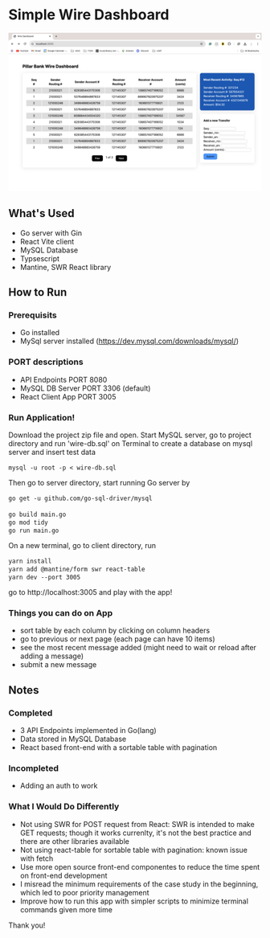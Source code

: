 # Simple Wire Dashboard

![alt text](demo-img.png)

## What's Used
- Go server with Gin
- React Vite client
- MySQL Database
- Typsescript
- Mantine, SWR React library 

## How to Run

### Prerequisits
- Go installed
- MySql server installed (https://dev.mysql.com/downloads/mysql/)

### PORT descriptions
- API Endpoints PORT 8080
- MySQL DB Server PORT 3306 (default)
- React Client App PORT 3005

### Run Application!
Download the project zip file and open.
Start MySQL server, go to project directory and run 'wire-db.sql' on Terminal to create a database on mysql server and insert test data
```
mysql -u root -p < wire-db.sql
```

Then go to server directory, start running Go server by
```
go get -u github.com/go-sql-driver/mysql

go build main.go
go mod tidy
go run main.go
```

On a new terminal, go to client directory, run
```
yarn install
yarn add @mantine/form swr react-table
yarn dev --port 3005
```

go to http://localhost:3005 and play with the app!

### Things you can do on App
- sort table by each column by clicking on column headers
- go to previous or next page (each page can have 10 items)
- see the most recent message added (might need to wait or reload after adding a message)
- submit a new message 

## Notes

### Completed
- 3 API Endpoints implemented in Go(lang)
- Data stored in MySQL Database
- React based front-end with a sortable table with pagination

### Incompleted
- Adding an auth to work

### What I Would Do Differently
- Not using SWR for POST request from React: SWR is intended to make GET requests; though it works currenlty, it's not the best practice and there are other libraries available
- Not using react-table for sortable table with pagination: known issue with fetch 
- Use more open source front-end componentes to reduce the time spent on front-end development
- I misread the minimum requirements of the case study in the beginning, which led to poor priority management
- Improve how to run this app with simpler scripts to minimize terminal commands given more time

Thank you!
